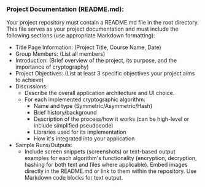 ### Project Documentation (README.md):

Your project repository must contain a README.md file in the root directory. This file serves as your project documentation and must include the following sections (use appropriate Markdown formatting):
* Title Page Information: (Project Title, Course Name, Date)
* Group Members: (List all members)
* Introduction: (Brief overview of the project, its purpose, and the
importance of cryptography)
* Project Objectives: (List at least 3 specific objectives your project
aims to achieve)
* Discussions:
    * Describe the overall application architecture and UI choice.
    * For each implemented cryptographic algorithm:
        * Name and type (Symmetric/Asymmetric/Hash)
        * Brief history/background
        * Description of the process/how it works (can be high-level or include simplified pseudocode)
        * Libraries used for its implementation
        * How it's integrated into your application
* Sample Runs/Outputs:
    * Include screen snippets (screenshots) or text-based output examples for each algorithm's functionality (encryption, decryption, hashing for both text and files where applicable). Embed images directly in the README.md or link to them within the repository. Use Markdown code blocks for text output.